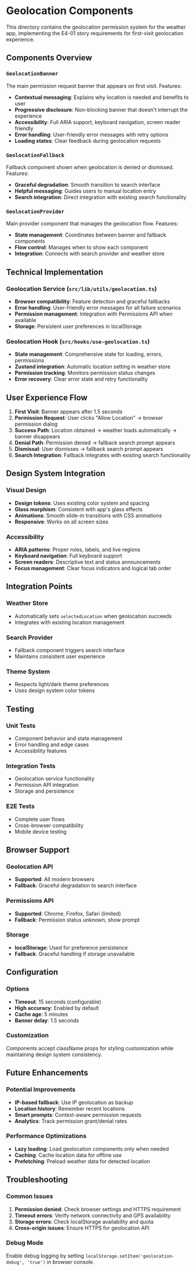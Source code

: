 # Geolocation Components

This directory contains the geolocation permission system for the weather app, implementing the E4-01 story requirements for first-visit geolocation experience.

## Components Overview

### `GeolocationBanner`
The main permission request banner that appears on first visit. Features:
- **Contextual messaging**: Explains why location is needed and benefits to user
- **Progressive disclosure**: Non-blocking banner that doesn't interrupt the experience
- **Accessibility**: Full ARIA support, keyboard navigation, screen reader friendly
- **Error handling**: User-friendly error messages with retry options
- **Loading states**: Clear feedback during geolocation requests

### `GeolocationFallback`
Fallback component shown when geolocation is denied or dismissed. Features:
- **Graceful degradation**: Smooth transition to search interface
- **Helpful messaging**: Guides users to manual location entry
- **Search integration**: Direct integration with existing search functionality

### `GeolocationProvider`
Main provider component that manages the geolocation flow. Features:
- **State management**: Coordinates between banner and fallback components
- **Flow control**: Manages when to show each component
- **Integration**: Connects with search provider and weather store

## Technical Implementation

### Geolocation Service (`src/lib/utils/geolocation.ts`)
- **Browser compatibility**: Feature detection and graceful fallbacks
- **Error handling**: User-friendly error messages for all failure scenarios
- **Permission management**: Integration with Permissions API when available
- **Storage**: Persistent user preferences in localStorage

### Geolocation Hook (`src/hooks/use-geolocation.ts`)
- **State management**: Comprehensive state for loading, errors, permissions
- **Zustand integration**: Automatic location setting in weather store
- **Permission tracking**: Monitors permission status changes
- **Error recovery**: Clear error state and retry functionality

## User Experience Flow

1. **First Visit**: Banner appears after 1.5 seconds
2. **Permission Request**: User clicks "Allow Location" → browser permission dialog
3. **Success Path**: Location obtained → weather loads automatically → banner disappears
4. **Denial Path**: Permission denied → fallback search prompt appears
5. **Dismissal**: User dismisses → fallback search prompt appears
6. **Search Integration**: Fallback integrates with existing search functionality

## Design System Integration

### Visual Design
- **Design tokens**: Uses existing color system and spacing
- **Glass morphism**: Consistent with app's glass effects
- **Animations**: Smooth slide-in transitions with CSS animations
- **Responsive**: Works on all screen sizes

### Accessibility
- **ARIA patterns**: Proper roles, labels, and live regions
- **Keyboard navigation**: Full keyboard support
- **Screen readers**: Descriptive text and status announcements
- **Focus management**: Clear focus indicators and logical tab order

## Integration Points

### Weather Store
- Automatically sets `selectedLocation` when geolocation succeeds
- Integrates with existing location management

### Search Provider
- Fallback component triggers search interface
- Maintains consistent user experience

### Theme System
- Respects light/dark theme preferences
- Uses design system color tokens

## Testing

### Unit Tests
- Component behavior and state management
- Error handling and edge cases
- Accessibility features

### Integration Tests
- Geolocation service functionality
- Permission API integration
- Storage and persistence

### E2E Tests
- Complete user flows
- Cross-browser compatibility
- Mobile device testing

## Browser Support

### Geolocation API
- **Supported**: All modern browsers
- **Fallback**: Graceful degradation to search interface

### Permissions API
- **Supported**: Chrome, Firefox, Safari (limited)
- **Fallback**: Permission status unknown, show prompt

### Storage
- **localStorage**: Used for preference persistence
- **Fallback**: Graceful handling if storage unavailable

## Configuration

### Options
- **Timeout**: 15 seconds (configurable)
- **High accuracy**: Enabled by default
- **Cache age**: 5 minutes
- **Banner delay**: 1.5 seconds

### Customization
Components accept className props for styling customization while maintaining design system consistency.

## Future Enhancements

### Potential Improvements
- **IP-based fallback**: Use IP geolocation as backup
- **Location history**: Remember recent locations
- **Smart prompts**: Context-aware permission requests
- **Analytics**: Track permission grant/denial rates

### Performance Optimizations
- **Lazy loading**: Load geolocation components only when needed
- **Caching**: Cache location data for offline use
- **Prefetching**: Preload weather data for detected location

## Troubleshooting

### Common Issues
1. **Permission denied**: Check browser settings and HTTPS requirement
2. **Timeout errors**: Verify network connectivity and GPS availability
3. **Storage errors**: Check localStorage availability and quota
4. **Cross-origin issues**: Ensure HTTPS for geolocation API

### Debug Mode
Enable debug logging by setting `localStorage.setItem('geolocation-debug', 'true')` in browser console.
